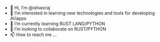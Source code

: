 - 👋 Hi, I’m @ishworaj
- 👀 I’m interested in learning new technologies and tools for developing AI/apps
- 🌱 I’m currently learning RUST LANG/PYTHON
- 💞️ I’m looking to collaborate on RUST/PYTHON
- 📫 How to reach me ...

<!---
ishworaj/ishworaj is a ✨ special ✨ repository because its `README.md` (this file) appears on your GitHub profile.
You can click the Preview link to take a look at your changes.
--->

